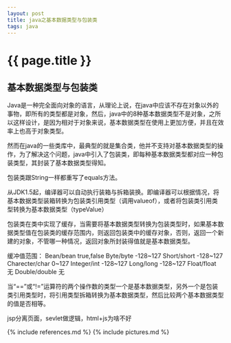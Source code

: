 ```yaml
---
layout: post
title: java之基本数据类型与包装类
tags: java
---
```


{{ page.title }}
================

基本数据类型与包装类
--------------------

Java是一种完全面向对象的语言，从理论上说，在java中应该不存在对象以外的事物，即所有的类型都是对象，然后，java中的8种基本数据类型不是对象，之所以这样设计，是因为相对于对象来说，基本数据类型在使用上更加方便，并且在效率上也高于对象类型。

然而在java的一些类库中，最典型的就是集合类，他并不支持对基本数据类型的操作，为了解决这个问题，java中引入了包装类，即每种基本数据类型都对应一种包装类型，其封装了基本数据类型得知。

包装类跟String一样都重写了equals方法。

从JDK1.5起，编译器可以自动执行装箱与拆箱装换。即编译器可以根据情况，将基本数据类型装箱转换为包装类引用类型（调用valueof），或者将包装类引用类型转换为基本数据类型（typeValue）

包装类在类中实现了缓存，当需要将基本数据类型转换为包装类型时，如果基本数据类型值在包装类的缓存范围内，则返回包装类中的缓存对象，否则，返回一个新建的对象，不管哪一种情况，返回对象所封装得值就是基本数据类型。

缓冲值范围：
Bean/bean true,false
Byte/byte -128~127
Short/short -128~127
Charecter/char 0~127
Integer/int -128~127
Long/long -128~127
Float/float 无
Double/double 无

当“==”或“!=”运算符的两个操作数的类型一个是基本数据类型，另外一个是包装类引用类型时，将引用类型拆箱转换为基本数据类型，然后比较两个基本数据类型的值是否相等。

jsp分离页面，sevlet做逻辑，html+js为啥不好

{% include references.md %}
{% include pictures.md %}
